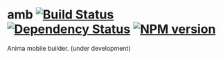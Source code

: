 # amb [![Build Status](https://travis-ci.org/animajs/amb.svg)](https://travis-ci.org/animajs/amb) [![Dependency Status](https://david-dm.org/animajs/amb.svg)](https://david-dm.org/animajs/amb) [![NPM version](https://badge.fury.io/js/amb.png)](http://badge.fury.io/js/amb)

Anima mobile builder. (under development)

